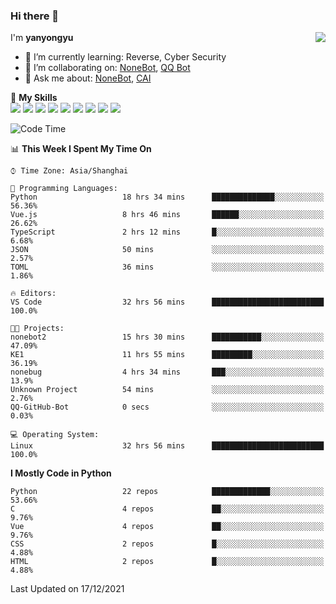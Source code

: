 ### Hi there 👋

<a href="#">
  <img align="right" src="https://github-readme-stats.vercel.app/api?username=yanyongyu&count_private=true&show_icons=true&bg_color=15,f2f7fd,E0EAFC" />
</a>

I'm **yanyongyu**

- 🌱 I’m currently learning: Reverse, Cyber Security
- 👯 I’m collaborating on: [NoneBot](https://github.com/nonebot), [QQ Bot](https://github.com/Mrs4s/go-cqhttp)
- 💬 Ask me about: [NoneBot](https://github.com/nonebot), [CAI](https://github.com/cscs181/CAI)

🌟 **My Skills**  
![](https://img.shields.io/badge/-Python-3e74a2?style=flat-square&logo=Python&logoColor=fff)
![](https://img.shields.io/badge/-Node.js-339933?style=flat-square&logo=Node.js&logoColor=fff)
![](https://img.shields.io/badge/-Vue-4fc08d?style=flat-square&logo=Vue.js&logoColor=fff)
![](https://img.shields.io/badge/-React-2d98ce?style=flat-square&logo=React&logoColor=fff)
![](https://img.shields.io/badge/-Docker-2496ED?style=flat-square&logo=Docker&logoColor=fff)
![](https://img.shields.io/badge/-Linux-000000?style=flat-square&logo=Linux&logoColor=fff)
![](https://img.shields.io/badge/-MySQL-4479A1?style=flat-square&logo=MySQL&logoColor=fff)
![](https://img.shields.io/badge/-Redis-DC382D?style=flat-square&logo=Redis&logoColor=fff)
![](https://img.shields.io/badge/-MongoDB-47A248?style=flat-square&logo=MongoDB&logoColor=fff)

<!--START_SECTION:waka-->
![Code Time](http://img.shields.io/badge/Code%20Time-1%2C901%20hrs%2027%20mins-blue)

📊 **This Week I Spent My Time On** 

```text
⌚︎ Time Zone: Asia/Shanghai

💬 Programming Languages: 
Python                   18 hrs 34 mins      ██████████████░░░░░░░░░░░   56.36% 
Vue.js                   8 hrs 46 mins       ██████░░░░░░░░░░░░░░░░░░░   26.62% 
TypeScript               2 hrs 12 mins       █░░░░░░░░░░░░░░░░░░░░░░░░   6.68% 
JSON                     50 mins             ░░░░░░░░░░░░░░░░░░░░░░░░░   2.57% 
TOML                     36 mins             ░░░░░░░░░░░░░░░░░░░░░░░░░   1.86%

🔥 Editors: 
VS Code                  32 hrs 56 mins      █████████████████████████   100.0%

🐱‍💻 Projects: 
nonebot2                 15 hrs 30 mins      ███████████░░░░░░░░░░░░░░   47.09% 
KE1                      11 hrs 55 mins      █████████░░░░░░░░░░░░░░░░   36.19% 
nonebug                  4 hrs 34 mins       ███░░░░░░░░░░░░░░░░░░░░░░   13.9% 
Unknown Project          54 mins             ░░░░░░░░░░░░░░░░░░░░░░░░░   2.76% 
QQ-GitHub-Bot            0 secs              ░░░░░░░░░░░░░░░░░░░░░░░░░   0.03%

💻 Operating System: 
Linux                    32 hrs 56 mins      █████████████████████████   100.0%

```

**I Mostly Code in Python** 

```text
Python                   22 repos            █████████████░░░░░░░░░░░░   53.66% 
C                        4 repos             ██░░░░░░░░░░░░░░░░░░░░░░░   9.76% 
Vue                      4 repos             ██░░░░░░░░░░░░░░░░░░░░░░░   9.76% 
CSS                      2 repos             █░░░░░░░░░░░░░░░░░░░░░░░░   4.88% 
HTML                     2 repos             █░░░░░░░░░░░░░░░░░░░░░░░░   4.88%

```



 Last Updated on 17/12/2021
<!--END_SECTION:waka-->
